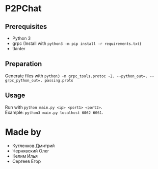 # P2PChat

## Prerequisites
- Python 3
- grpc (Install with ``python3 -m pip install -r requirements.txt``)
- tkinter

## Preparation

Generate files with ``python3 -m grpc_tools.protoc -I. --python_out=. --grpc_python_out=. passing.proto``

## Usage

Run with ``python main.py <ip> <port1> <port2>``.  
Example: ``python3 main.py localhost 6062 6061``.

# Made by
- Кутленков Дмитрий  
- Чернявский Олег
- Келим Илья
- Сергеев Егор
